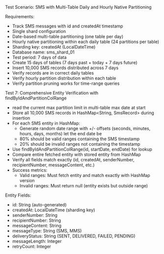 Test Scenario: SMS with Multi-Table Daily and Hourly Native Partitioning

Requirements:
- Track SMS messages with id and createdAt timestamp
- Single shard configuration
- Date-based multi-table partitioning (one table per day)
- Hourly native partitioning within each daily table (24 partitions per table)
- Sharding key: createdAt (LocalDateTime)
- Database name: sms_shard_01
- Test period: 7 days of data
- Create 15 days of tables (7 days past + today + 7 days future)
- Insert 10,000 SMS records distributed across 7 days
- Verify records are in correct daily tables
- Verify hourly partition distribution within each table
- Verify partition pruning works for time-range queries



Test 7: Comprehensive Entity Verification with findByIdAndPartitionColRange
- read the current max partition limit in multi-table max date at start
- Store all 10,000 SMS records in HashMap<String, SmsRecord> during insertion
- For each SMS entity in HashMap:
  - Generate random date range with +/- offsets (seconds, minutes, hours, days, months)
    let the end date be 
  - 80% should be valid ranges containing the SMS timestamp
  - 20% should be invalid ranges not containing the timestamp
- Use findByIdAndPartitionColRange(id, startDate, endDate) for lookup
- Compare entire fetched entity with stored entity from HashMap
- Verify all fields match exactly (id, createdAt, senderNumber, recipientNumber, messageContent, etc.)
- Success metrics:
  - Valid ranges: Must fetch entity and match exactly with HashMap version
  - Invalid ranges: Must return null (entity exists but outside range)

Entity Fields:
- id: String (auto-generated)
- createdAt: LocalDateTime (sharding key)
- senderNumber: String
- recipientNumber: String
- messageContent: String
- messageType: String (SMS, MMS)
- deliveryStatus: String (SENT, DELIVERED, FAILED, PENDING)
- messageLength: Integer
- retryCount: Integer